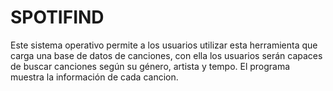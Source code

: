 # SPOTIFIND

Este sistema operativo permite a los usuarios utilizar esta herramienta que carga una base de datos de canciones, con ella los usuarios serán capaces de buscar canciones según
su género, artista y tempo. El programa muestra la información de cada cancion.